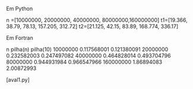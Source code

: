 
Em Python

n =[10000000, 20000000, 40000000, 80000000,160000000]
t1=[19.366, 38.79, 78.13, 157.205, 312.72]
t2=[21.125, 42.15, 83.89, 168.774, 336.17]


Em Fortran

n           pilha(n)         pilha(10)
 10000000   0.117568001      0.121380091
 20000000   0.232582003      0.247497082
 40000000   0.464828014      0.493704796
 80000000   0.944931984      0.966547966
160000000   1.86894083       2.00872993

[aval1.py]

